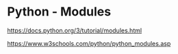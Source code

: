 # Python - Modules

<https://docs.python.org/3/tutorial/modules.html>

<https://www.w3schools.com/python/python_modules.asp>
